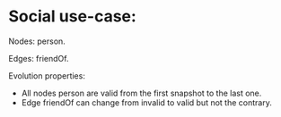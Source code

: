 # Social use-case:

Nodes: person.

Edges: friendOf.

Evolution properties:

* All nodes person are valid from the first snapshot to the last one.
* Edge friendOf can change from invalid to valid but not the contrary.
